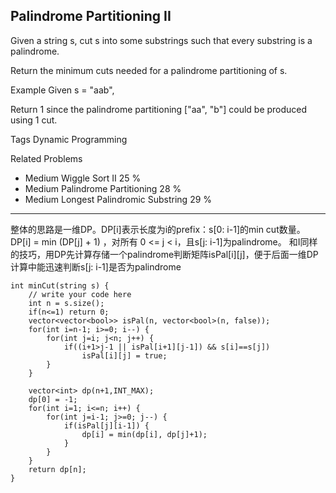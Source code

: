 ## Palindrome Partitioning II  ##

Given a string s, cut s into some substrings such that every substring is a palindrome.

Return the minimum cuts needed for a palindrome partitioning of s.

Example
Given s = "aab",

Return 1 since the palindrome partitioning ["aa", "b"] could be produced using 1 cut.

Tags 
Dynamic Programming

Related Problems 

- Medium Wiggle Sort II 25 %
- Medium Palindrome Partitioning 28 %
- Medium Longest Palindromic Substring 29 %

----------
整体的思路是一维DP。DP[i]表示长度为i的prefix：s[0: i-1]的min cut数量。
DP[i] = min (DP[j] + 1) ，对所有 0 <= j < i，且s[j: i-1]为palindrome。
和I同样的技巧，用DP先计算存储一个palindrome判断矩阵isPal[i][j]，便于后面一维DP计算中能迅速判断s[j: i-1]是否为palindrome

    int minCut(string s) {
        // write your code here
        int n = s.size();
        if(n<=1) return 0;
        vector<vector<bool>> isPal(n, vector<bool>(n, false));
        for(int i=n-1; i>=0; i--) {
            for(int j=i; j<n; j++) {
                if((i+1>j-1 || isPal[i+1][j-1]) && s[i]==s[j])
                    isPal[i][j] = true;
            }
        }

        vector<int> dp(n+1,INT_MAX);
        dp[0] = -1;
        for(int i=1; i<=n; i++) {
            for(int j=i-1; j>=0; j--) {
                if(isPal[j][i-1]) {
                    dp[i] = min(dp[i], dp[j]+1);
                }
            }
        }
        return dp[n];
    }